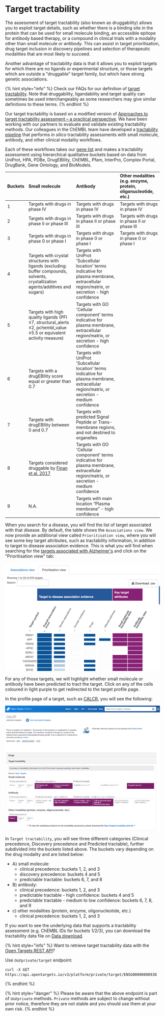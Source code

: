 # Target tractability

The assessment of target tractability \(also known as druggability\) allows you to exploit target details, such as whether there is a binding site in the protein that can be used for small molecule binding, an accessible epitope for antibody based therapy, or a compound in clinical trials with a modality other than small molecule or antibody. This can assist in target prioritisation, drug target inclusion in discovery pipelines and selection of therapeutic modalities that are most likely to succeed.

Another advantage of tractability data is that it allows you to exploit targets for which there are no ligands or experimental structure, or those targets which are outside a "druggable" target family, but which have strong genetic associations.

{% hint style="info" %}
Check our FAQs for our definition of [target tractability](https://docs.targetvalidation.org/faq/what-is-target-tractability). Note that druggability, ligandability and target quality can sometimes be used interchangeably as some researchers may give similar definitions to these terms. 
{% endhint %}

Our target tractability is based on a modified version of [Approaches to target tractability assessment – a practical perspective](https://pubs.rsc.org/en/content/articlelanding/2018/md/c7md00633k#!divAbstract). We have been working with our partners to evaluate and validate existing tractability methods. Our colleagues in the ChEMBL team have developed a [tractability pipeline](https://github.com/melschneider/tractability_pipeline_v2) that performs _in silico_ tractability assessments with small molecule, antibody, and other clinical modality workflows. 

Each of these workflows takes our [gene list](https://www.targetvalidation.org/downloads/data) and makes a tractability assessment using hierarchical qualitative buckets based on data from UniProt, HPA, PDBe, DrugEBIlity, ChEMBL, Pfam, InterPro, Complex Portal, DrugBank, Gene Ontology, and BioModels. 

| Buckets | Small molecule                                             | Antibody | Other modalities \(e.g. enzyme, protein, oligonucleotide, etc.\) |
| :--- | :--- | :--- | :--- |
| 1 | Targets with drugs in phase IV | Targets with drugs in phase IV | Targets with drugs in phase IV |
| 2 | Targets with drugs in phase II or phase III | Targets with drugs in phase II or phase III | Targets with drugs in phase II or phase III |
| 3 | Targets with drugs in phase 0 or phase I | Targets with drugs in phase 0 or phase I | Targets with drugs in phase 0 or phase I |
| 4 | Targets with crystal structures with ligands \(excluding: buffer compounds, solvents, crystallization agents/additives and sugars\)  | Targets with UniProt 'Subcellular location' terms indicative for plasma membrane, extracellular region/matrix, or secretion - high confidence |  |
| 5 | Targets with high quality ligands \(PFI ≤7, structural\_alerts ≤2, pchembl\_value ≥5.5 or equivalent activity measure\) | Targets with GO 'Cellular component' terms indicative for plasma membrane, extracellular region/matrix, or secretion - high confidence |  |
| 6 | Targets with a drugEBIlity score equal or greater than 0.7 | Targets with UniProt 'Subcellular location' terms indicative for plasma membrane, extracellular region/matrix, or secretion - medium confidence |  |
| 7 | Targets with drugEBIlity between 0 and 0.7 | Targets with predicted Signal Peptide or Trans-membrane regions, and not destined to organelles |  |
| 8 | Targets considered druggable by [Finan et al. 2017](https://europepmc.org/article/MED/28356508) | Targets with GO 'Cellular component' terms indicative for plasma membrane, extracellular region/matrix, or secretion - medium confidence |  |
| 9 | N.A. | Targets with main location “Plasma membrane” - high confidence |  |

When you search for a disease, you will find the list of target associated with that disease. By default, the table shows the `Associations view`. We now provide an additional view called `Prioritisation view`, where you will see some key target attributes, such as tractability information, in addition to target to disease association evidence. This is what you will find when searching for the [targets associated with Alzheimer's](https://www.targetvalidation.org/disease/EFO_0000249/associations) and click on the "Prioritisation view" tab:

![](../.gitbook/assets/screen-shot-2018-11-23-at-17.09.13.png)

For any of those targets, we will highlight whether small molecule or antibody have been predicted to tract the target. Click on any of the cells coloured in light purple to get redirected to the target profile page. 

In the profile page of a target, such as [CALCR](https://www.targetvalidation.org/target/ENSG00000004948), you will see the following:

![](../.gitbook/assets/screenshot-2020-04-24-at-12.07.21.png)

In `Target tractability`, you will see three different categories \(Clinical precedence, Discovery precedence and Predicted tractable\), further subdivided into the buckets listed above. The buckets vary depending on the drug modality and are listed below:

* A\) small molecule: 
  * clinical precedence: buckets 1, 2, and 3
  * discovery precedence: buckets 4 and 5
  * predictable tractable: buckets 6, 7, and 8
* B\) antibody:
  * clinical precedence: buckets 1, 2, and 3
  * predictable tractable - high confidence: buckets 4 and 5
  * predictable tractable - medium to low confidence: buckets 6, 7, 8, and 9
* c\) other modalities \(protein, enzyme, oligonucleotide, etc.\)
  * clinical precedence: buckets 1, 2, and 3

If you want to see the underlying data that supports a tractability assessment \(e.g. ChEMBL IDs for buckets 1/2/3\), you can download the tractability data file on [Data download](https://www.targetvalidation.org/downloads/data). 

{% hint style="info" %}
Want to retrieve target tractability data with the [Open Targets REST API](https://api.opentargets.io/v3/platform/docs/swagger-ui)? 

Use our`private/target` endpoint:

```
curl -X GET https://api.opentargets.io/v3/platform/private/target/ENSG00000000938
```
{% endhint %}

{% hint style="danger" %}
Please be aware that the above endpoint is part of our`private` methods. `Private` methods are subject to change without prior notice, therefore they are not stable and you should use them at your own risk.
{% endhint %}

